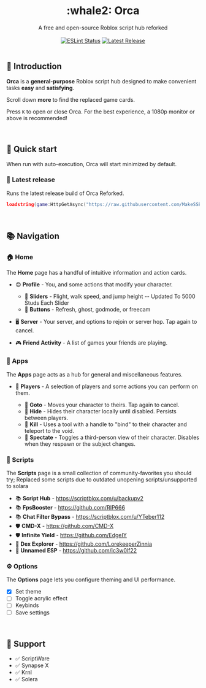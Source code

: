 <h1 align="center">:whale2: Orca</h1>
<div align="center">A free and open-source Roblox script hub reforked</div>
<br>
<div align="center">
	<a href="https://github.com/richie0866/orca/actions"><img src="https://github.com/richie0866/orca/actions/workflows/eslint.yaml/badge.svg" alt="ESLint Status" /></a>
	<a href="https://github.com/richie0866/orca/releases/latest"><img src="https://img.shields.io/github/v/release/richie0866/orca?include_prereleases" alt="Latest Release" /></a>
</div>
<div>&nbsp;</div>

## :whale2: Introduction

**Orca** is a **general-purpose** Roblox script hub designed to make convenient tasks **easy** and **satisfying**.

Scroll down  **more** to find the replaced game cards.

Press `K` to open or close Orca. For the best experience, a 1080p monitor or above is recommended!

&nbsp;

## :rocket: Quick start

When run with auto-execution, Orca will start minimized by default.

### :pushpin: Latest release

Runs the latest release build of Orca Reforked.

```lua
loadstring(game:HttpGetAsync("https://raw.githubusercontent.com/MakeSSB1GreatAgain/OrcaFork22/master/public/latest.lua"))()
```

&nbsp;

## :books: Navigation

### :house: Home

The **Home** page has a handful of intuitive information and action cards.

- :blush: **Profile** - You, and some actions that modify your character.

  - :radio_button: **Sliders** - Flight, walk speed, and jump height -- Updated To 5000 Studs Each Slider
  - :radio_button: **Buttons** - Refresh, ghost, godmode, or freecam 

- :desktop_computer: **Server** - Your server, and options to rejoin or server hop. Tap again to cancel.

- :video_game: **Friend Activity** - A list of games your friends are playing.

### :iphone: Apps

The **Apps** page acts as a hub for general and miscellaneous features.

- :hugs: **Players** - A selection of players and some actions you can perform on them.

  - :radio_button: **Goto** - Moves your character to theirs. Tap again to cancel.
  - :radio_button: **Hide** - Hides their character locally until disabled. Persists between players.
  - :radio_button: **Kill** - Uses a tool with a handle to "bind" to their character and teleport to the void.
  - :radio_button: **Spectate** - Toggles a third-person view of their character. Disables when they respawn or the subject changes.

### :newspaper: Scripts

The **Scripts** page is a small collection of community-favorites you should try; Replaced some scripts due to outdated unopening scripts/unsupported to solara

- :books: **Script Hub** - https://scriptblox.com/u/backupv2
- :books: **FpsBooster** - https://github.com/RIP666
- :books: **Chat Filter Bypass** - https://scriptblox.com/u/YTeber112
- :shield: **CMD-X** - https://github.com/CMD-X
- :shield: **Infinite Yield** - https://github.com/EdgeIY
- :mag_right: **Dex Explorer** - https://github.com/LorekeeperZinnia
- :mag_right: **Unnamed ESP** - https://github.com/ic3w0lf22

### :gear: Options

The **Options** page lets you configure theming and UI performance.

 - [x] Set theme
 - [ ] Toggle acrylic effect
 - [ ] Keybinds
 - [ ] Save settings

&nbsp;

## :sparkling_heart: Support

- :white_check_mark: ScriptWare
- :white_check_mark: Synapse X
- :white_check_mark: Krnl
- :white_check_mark: Solera
